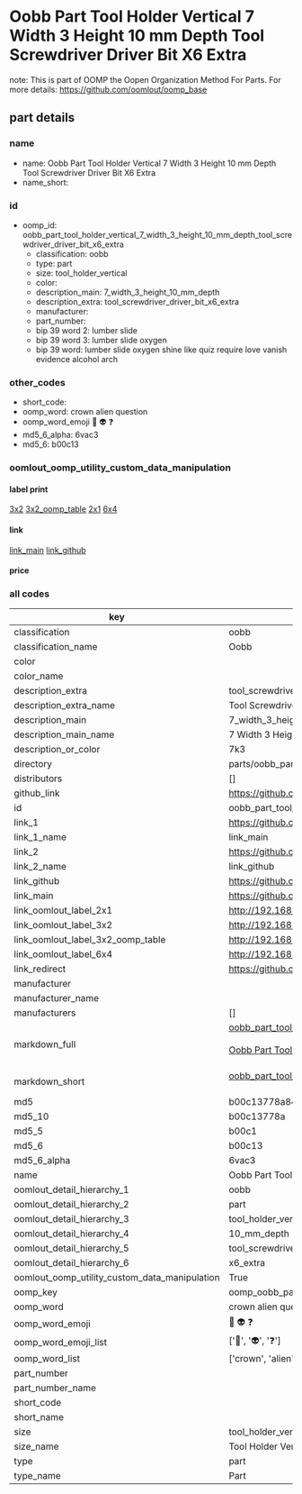 # Oobb Part Tool Holder Vertical 7 Width 3 Height 10 mm Depth Tool Screwdriver Driver Bit X6 Extra  

note: This is part of OOMP the Oopen Organization Method For Parts. For more details: https://github.com/oomlout/oomp_base

##  part details
  







### name
* name: Oobb Part Tool Holder Vertical 7 Width 3 Height 10 mm Depth Tool Screwdriver Driver Bit X6 Extra
* name_short: 
### id
* oomp_id: oobb_part_tool_holder_vertical_7_width_3_height_10_mm_depth_tool_screwdriver_driver_bit_x6_extra
  * classification: oobb
  * type: part
  * size: tool_holder_vertical
  * color: 
  * description_main: 7_width_3_height_10_mm_depth
  * description_extra: tool_screwdriver_driver_bit_x6_extra
  * manufacturer: 
  * part_number: 
  * bip 39 word 2: lumber slide
  * bip 39 word 3: lumber slide oxygen
  * bip 39 word: lumber slide oxygen shine like quiz require love vanish evidence alcohol arch

### other_codes
* short_code: 
* oomp_word: crown alien question
* oomp_word_emoji :crown: :alien: :question:
* md5_6_alpha: 6vac3
* md5_6: b00c13






### oomlout_oomp_utility_custom_data_manipulation
#### label print
[3x2](http://192.168.1.245:1112/?label=oomp%206vac3)
[3x2_oomp_table](http://192.168.1.108:1112/?label=oomp%206vac3)
[2x1](http://192.168.1.242:1112/?label=oomp%206vac3)
[6x4](http://192.168.1.55:1112/?label=oomp%206vac3)    

#### link

[link_main](https://github.com/oomlout/oomlout_oomp_version_1_messy/tree/main/parts/oobb_part_tool_holder_vertical_7_width_3_height_10_mm_depth_tool_screwdriver_driver_bit_x6_extra) [link_github](https://github.com/oomlout/oomlout_oomp_version_1_messy/tree/main/parts/oobb_part_tool_holder_vertical_7_width_3_height_10_mm_depth_tool_screwdriver_driver_bit_x6_extra)                             

#### price







### all codes 
| key | value |  
| --- | --- |  
| classification | oobb |  
| classification_name | Oobb |  
| color |  |  
| color_name |  |  
| description_extra | tool_screwdriver_driver_bit_x6_extra |  
| description_extra_name | Tool Screwdriver Driver Bit X6 Extra |  
| description_main | 7_width_3_height_10_mm_depth |  
| description_main_name | 7 Width 3 Height 10 mm Depth |  
| description_or_color | 7k3 |  
| directory | parts/oobb_part_tool_holder_vertical_7_width_3_height_10_mm_depth_tool_screwdriver_driver_bit_x6_extra |  
| distributors | [] |  
| github_link | https://github.com/oomlout/oomlout_oomp_part_src/tree/main/parts/oobb_part_tool_holder_vertical_7_width_3_height_10_mm_depth_tool_screwdriver_driver_bit_x6_extra |  
| id | oobb_part_tool_holder_vertical_7_width_3_height_10_mm_depth_tool_screwdriver_driver_bit_x6_extra |  
| link_1 | https://github.com/oomlout/oomlout_oomp_version_1_messy/tree/main/parts/oobb_part_tool_holder_vertical_7_width_3_height_10_mm_depth_tool_screwdriver_driver_bit_x6_extra |  
| link_1_name | link_main |  
| link_2 | https://github.com/oomlout/oomlout_oomp_version_1_messy/tree/main/parts/oobb_part_tool_holder_vertical_7_width_3_height_10_mm_depth_tool_screwdriver_driver_bit_x6_extra |  
| link_2_name | link_github |  
| link_github | https://github.com/oomlout/oomlout_oomp_version_1_messy/tree/main/parts/oobb_part_tool_holder_vertical_7_width_3_height_10_mm_depth_tool_screwdriver_driver_bit_x6_extra |  
| link_main | https://github.com/oomlout/oomlout_oomp_version_1_messy/tree/main/parts/oobb_part_tool_holder_vertical_7_width_3_height_10_mm_depth_tool_screwdriver_driver_bit_x6_extra |  
| link_oomlout_label_2x1 | http://192.168.1.242:1112/?label=oomp%206vac3 |  
| link_oomlout_label_3x2 | http://192.168.1.245:1112/?label=oomp%206vac3 |  
| link_oomlout_label_3x2_oomp_table | http://192.168.1.108:1112/?label=oomp%206vac3 |  
| link_oomlout_label_6x4 | http://192.168.1.55:1112/?label=oomp%206vac3 |  
| link_redirect | https://github.com/oomlout/oomlout_oomp_version_1_messy/tree/main/parts/oobb_part_tool_holder_vertical_7_width_3_height_10_mm_depth_tool_screwdriver_driver_bit_x6_extra |  
| manufacturer |  |  
| manufacturer_name |  |  
| manufacturers | [] |  
| markdown_full | [oobb_part_tool_holder_vertical_7_width_3_height_10_mm_depth_tool_screwdriver_driver_bit_x6_extra](none)<br>[](none)<br>[Oobb Part Tool Holder Vertical 7 Width 3 Height 10 Mm Depth Tool Screwdriver Driver Bit X6 Extra](none)<br><br> |  
| markdown_short | [oobb_part_tool_holder_vertical_7_width_3_height_10_mm_depth_tool_screwdriver_driver_bit_x6_extra](none)<br><br> |  
| md5 | b00c13778a8476e2bfc0dc5f3cb2e427 |  
| md5_10 | b00c13778a |  
| md5_5 | b00c1 |  
| md5_6 | b00c13 |  
| md5_6_alpha | 6vac3 |  
| name | Oobb Part Tool Holder Vertical 7 Width 3 Height 10 mm Depth Tool Screwdriver Driver Bit X6 Extra |  
| oomlout_detail_hierarchy_1 | oobb |  
| oomlout_detail_hierarchy_2 | part |  
| oomlout_detail_hierarchy_3 | tool_holder_vertical |  
| oomlout_detail_hierarchy_4 | 10_mm_depth |  
| oomlout_detail_hierarchy_5 | tool_screwdriver_driver_bit |  
| oomlout_detail_hierarchy_6 | x6_extra |  
| oomlout_oomp_utility_custom_data_manipulation | True |  
| oomp_key | oomp_oobb_part_tool_holder_vertical_7_width_3_height_10_mm_depth_tool_screwdriver_driver_bit_x6_extra |  
| oomp_word | crown alien question |  
| oomp_word_emoji | :crown: :alien: :question: |  
| oomp_word_emoji_list | [':crown:', ':alien:', ':question:'] |  
| oomp_word_list | ['crown', 'alien', 'question'] |  
| part_number |  |  
| part_number_name |  |  
| short_code |  |  
| short_name |  |  
| size | tool_holder_vertical |  
| size_name | Tool Holder Vertical |  
| type | part |  
| type_name | Part |  

